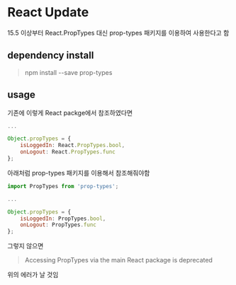 # React Update
15.5 이상부터 React.PropTypes 대신 prop-types 패키지를 이용하여 사용한다고 함

## dependency install
> npm install --save prop-types

## usage
기존에 이렇게 React packge에서 참조하였다면
```javascript
...

Object.propTypes = {
    isLoggedIn: React.PropTypes.bool,
    onLogout: React.PropTypes.func
};
```

아래처럼 prop-types 패키지를 이용해서 참조해줘야함
```javascript
import PropTypes from 'prop-types';

...

Object.propTypes = {
    isLoggedIn: PropTypes.bool,
    onLogout: PropTypes.func
};
```

그렇지 않으면
> Accessing PropTypes via the main React package is deprecated

위의 에러가 날 것임
